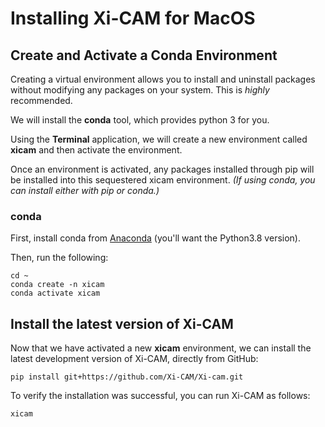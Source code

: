 # Installing Xi-CAM for MacOS

## Create and Activate a Conda Environment

Creating a virtual environment allows you to install and uninstall packages
without modifying any packages on your system. This is *highly* recommended.

We will install the **conda** tool, which provides python 3 for you.

Using the **Terminal** application, we will create a new environment called **xicam**
and then activate the environment. 

Once an environment is activated, any packages installed through pip will be installed into this
sequestered xicam environment. *(If using conda, you can install either with pip or conda.)*

### conda

First, install conda from [Anaconda](https://www.anaconda.com/products/individual#Downloads)
(you'll want the Python3.8 version).

Then, run the following:

```
cd ~
conda create -n xicam
conda activate xicam
```

## Install the latest version of Xi-CAM

Now that we have activated a new **xicam** environment,
we can install the latest development version of Xi-CAM,
directly from GitHub:

```
pip install git+https://github.com/Xi-CAM/Xi-cam.git
```

To verify the installation was successful, you can run Xi-CAM as follows:

```
xicam
```
